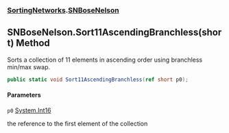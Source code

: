 ### [SortingNetworks](SortingNetworks.md 'SortingNetworks').[SNBoseNelson](SortingNetworks.SNBoseNelson.md 'SortingNetworks.SNBoseNelson')

## SNBoseNelson.Sort11AscendingBranchless(short) Method

Sorts a collection of 11 elements in ascending order using branchless min/max swap.

```csharp
public static void Sort11AscendingBranchless(ref short p0);
```
#### Parameters

<a name='SortingNetworks.SNBoseNelson.Sort11AscendingBranchless(short).p0'></a>

`p0` [System.Int16](https://docs.microsoft.com/en-us/dotnet/api/System.Int16 'System.Int16')

the reference to the first element of the collection